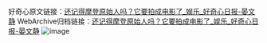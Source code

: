 好奇心原文链接：[还记得摩登原始人吗？它要拍成电影了_娱乐_好奇心日报-晏文静](https://www.qdaily.com/articles/5573.html)
WebArchive归档链接：[还记得摩登原始人吗？它要拍成电影了_娱乐_好奇心日报-晏文静](http://web.archive.org/web/20170826002910/http://www.qdaily.com:80/articles/5573.html)
![image](http://ww3.sinaimg.cn/large/007d5XDply1g3w8tea7roj30u02pcx2y)